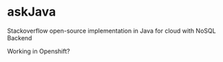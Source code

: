 askJava
=======

Stackoverflow open-source implementation in Java for cloud with NoSQL Backend


Working in Openshift?
